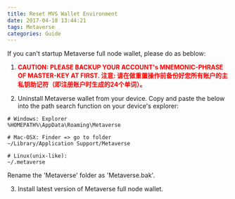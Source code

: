 ```yaml
---
title: Reset MVS Wallet Environment
date: 2017-04-18 13:44:21
tags: Metaverse
categories: Guide
---
```


If you can't startup Metaverse full node wallet, please do as beblow:

1. <font color="#FF0000"> <b>CAUTION: PLEASE BACKUP YOUR ACCOUNT's MNEMONIC-PHRASE OF MASTER-KEY AT FIRST.
注意: 请在做重置操作前备份好您所有账户的主私钥助记符（即注册账户时生成的24个单词）。
</b></font> 

2. Uninstall Metaverse wallet from your device.
Copy and paste the below into the path search function on your device's explorer:
```
# Windows: Explorer
%HOMEPATH%\AppData\Roaming\Metaverse

# Mac-OSX: Finder => go to folder
~/Library/Application Support/Metaverse

# Linux(unix-like):
~/.metaverse
```
Rename the 'Metaverse' folder as 'Metaverse.bak'. 

3. Install latest version of Metaverse full node wallet.

